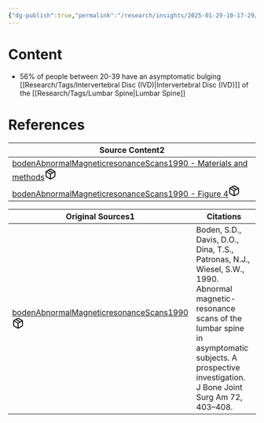 ```yaml
---
{"dg-publish":true,"permalink":"/research/insights/2025-01-29-10-17-29/","updated":"2025-01-29T10:22:16-05:00"}
---
```


# Content
- 56% of people between 20-39 have an asymptomatic bulging [[Research/Tags/Intervertebral Disc (IVD)\|Intervertebral Disc (IVD)]] of the [[Research/Tags/Lumbar Spine\|Lumbar Spine]]
# References
<div><table class="dataview table-view-table"><thead class="table-view-thead"><tr class="table-view-tr-header"><th class="table-view-th"><span>Source Content</span><span class="dataview small-text">2</span></th></tr></thead><tbody class="table-view-tbody"><tr><td><span><a data-tooltip-position="top" aria-label="Research/Source Content/bodenAbnormalMagneticresonanceScans1990 - Materials and methods.md" data-href="Research/Source Content/bodenAbnormalMagneticresonanceScans1990 - Materials and methods.md" href="Research/Source Content/bodenAbnormalMagneticresonanceScans1990 - Materials and methods.md" class="internal-link" target="_blank" rel="noopener nofollow" fileclass-name="Research Links">bodenAbnormalMagneticresonanceScans1990 - Materials and methods</a><a class="metadata-menu fileclass-icon"><svg xmlns="http://www.w3.org/2000/svg" width="24" height="24" viewBox="0 0 24 24" fill="none" stroke="currentColor" stroke-width="2" stroke-linecap="round" stroke-linejoin="round" class="svg-icon lucide-package"><path d="m7.5 4.27 9 5.15"></path><path d="M21 8a2 2 0 0 0-1-1.73l-7-4a2 2 0 0 0-2 0l-7 4A2 2 0 0 0 3 8v8a2 2 0 0 0 1 1.73l7 4a2 2 0 0 0 2 0l7-4A2 2 0 0 0 21 16Z"></path><path d="m3.3 7 8.7 5 8.7-5"></path><path d="M12 22V12"></path></svg></a></span></td></tr><tr><td><span><a data-tooltip-position="top" aria-label="Research/Source Content/bodenAbnormalMagneticresonanceScans1990 - Figure 4.md" data-href="Research/Source Content/bodenAbnormalMagneticresonanceScans1990 - Figure 4.md" href="Research/Source Content/bodenAbnormalMagneticresonanceScans1990 - Figure 4.md" class="internal-link" target="_blank" rel="noopener nofollow" fileclass-name="Research Links">bodenAbnormalMagneticresonanceScans1990 - Figure 4</a><a class="metadata-menu fileclass-icon"><svg xmlns="http://www.w3.org/2000/svg" width="24" height="24" viewBox="0 0 24 24" fill="none" stroke="currentColor" stroke-width="2" stroke-linecap="round" stroke-linejoin="round" class="svg-icon lucide-package"><path d="m7.5 4.27 9 5.15"></path><path d="M21 8a2 2 0 0 0-1-1.73l-7-4a2 2 0 0 0-2 0l-7 4A2 2 0 0 0 3 8v8a2 2 0 0 0 1 1.73l7 4a2 2 0 0 0 2 0l7-4A2 2 0 0 0 21 16Z"></path><path d="m3.3 7 8.7 5 8.7-5"></path><path d="M12 22V12"></path></svg></a></span></td></tr></tbody></table></div><div><table class="dataview table-view-table"><thead class="table-view-thead"><tr class="table-view-tr-header"><th class="table-view-th"><span>Original Sources</span><span class="dataview small-text">1</span></th><th class="table-view-th"><span>Citations</span></th></tr></thead><tbody class="table-view-tbody"><tr><td><span><a data-tooltip-position="top" aria-label="Research/Evidence Sources/bodenAbnormalMagneticresonanceScans1990.md" data-href="Research/Evidence Sources/bodenAbnormalMagneticresonanceScans1990.md" href="Research/Evidence Sources/bodenAbnormalMagneticresonanceScans1990.md" class="internal-link" target="_blank" rel="noopener nofollow" fileclass-name="Research Links">bodenAbnormalMagneticresonanceScans1990</a><a class="metadata-menu fileclass-icon"><svg xmlns="http://www.w3.org/2000/svg" width="24" height="24" viewBox="0 0 24 24" fill="none" stroke="currentColor" stroke-width="2" stroke-linecap="round" stroke-linejoin="round" class="svg-icon lucide-package"><path d="m7.5 4.27 9 5.15"></path><path d="M21 8a2 2 0 0 0-1-1.73l-7-4a2 2 0 0 0-2 0l-7 4A2 2 0 0 0 3 8v8a2 2 0 0 0 1 1.73l7 4a2 2 0 0 0 2 0l7-4A2 2 0 0 0 21 16Z"></path><path d="m3.3 7 8.7 5 8.7-5"></path><path d="M12 22V12"></path></svg></a></span></td><td><span>Boden, S.D., Davis, D.O., Dina, T.S., Patronas, N.J., Wiesel, S.W., 1990. Abnormal magnetic-resonance scans of the lumbar spine in asymptomatic subjects. A prospective investigation. J Bone Joint Surg Am 72, 403–408.</span></td></tr></tbody></table></div>

